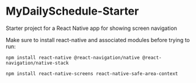 # MyDailySchedule-Starter
Starter project for a React Native app for showing screen navigation

Make sure to install react-native and associated modules before trying to run:

`npm install react-native @react-navigation/native @react-navigation/native-stack`

`npm install react-native-screens react-native-safe-area-context`
